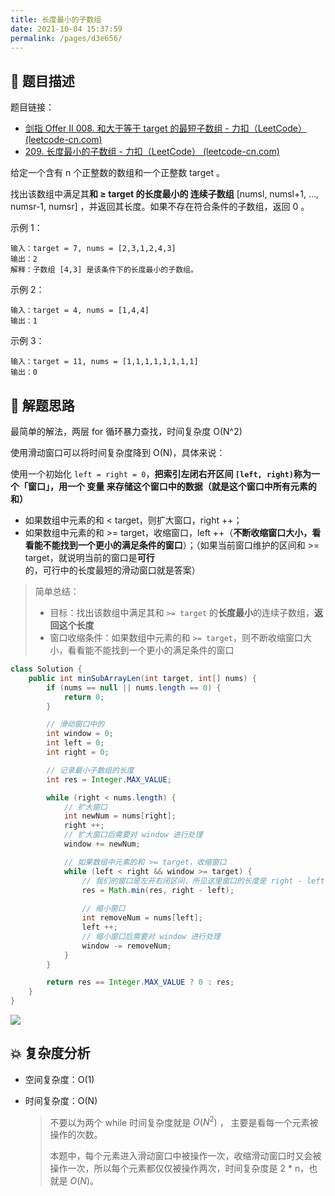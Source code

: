 ```yaml
---
title: 长度最小的子数组
date: 2021-10-04 15:37:59
permalink: /pages/d3e656/
---
```


## 📃 题目描述

题目链接：

- [剑指 Offer II 008. 和大于等于 target 的最短子数组 - 力扣（LeetCode） (leetcode-cn.com)](https://leetcode-cn.com/problems/2VG8Kg/)
- [209. 长度最小的子数组 - 力扣（LeetCode） (leetcode-cn.com)](https://leetcode-cn.com/problems/minimum-size-subarray-sum/)

给定一个含有 n 个正整数的数组和一个正整数 target 。

找出该数组中满足其**和 ≥ target 的长度最小的 连续子数组** [numsl, numsl+1, ..., numsr-1, numsr] ，并返回其长度。如果不存在符合条件的子数组，返回 0 。

示例 1：

```
输入：target = 7, nums = [2,3,1,2,4,3]
输出：2
解释：子数组 [4,3] 是该条件下的长度最小的子数组。
```

示例 2：

```
输入：target = 4, nums = [1,4,4]
输出：1
```

示例 3：

```
输入：target = 11, nums = [1,1,1,1,1,1,1,1]
输出：0
```

## 🔔 解题思路

最简单的解法，两层 for 循环暴力查找，时间复杂度 O(N^2)

使用滑动窗口可以将时间复杂度降到 O(N)，具体来说：

使用一个初始化 `left = right = 0`，**把索引左闭右开区间 `[left, right)`称为一个「窗口」，用一个 变量 来存储这个窗口中的数据（就是这个窗口中所有元素的和）**

- 如果数组中元素的和 < target，则扩大窗口，right ++；
- 如果数组中元素的和 >= target，收缩窗口，left ++（**不断收缩窗口大小，看看能不能找到一个更小的满足条件的窗口**）；（如果当前窗口维护的区间和  >= target，就说明当前的窗口是**可行**的，可行中的长度最短的滑动窗口就是答案）

> 简单总结：
>
> - 目标：找出该数组中满足其和 `>= target` 的**长度最小**的连续子数组，**返回这个长度**
> - 窗口收缩条件：如果数组中元素的和 `>= target`，则不断收缩窗口大小，看看能不能找到一个更小的满足条件的窗口


```java
class Solution {
    public int minSubArrayLen(int target, int[] nums) {
        if (nums == null || nums.length == 0) {
            return 0;
        }

        // 滑动窗口中的
        int window = 0;
        int left = 0;
        int right = 0;

        // 记录最小子数组的长度
        int res = Integer.MAX_VALUE;

        while (right < nums.length) {
            // 扩大窗口
            int newNum = nums[right];
            right ++;
            // 扩大窗口后需要对 window 进行处理
            window += newNum;

            // 如果数组中元素的和 >= target，收缩窗口
            while (left < right && window >= target) {
                // 我们的窗口是左开右闭区间，所见这里窗口的长度是 right - left，不要 +1！
                res = Math.min(res, right - left);
                
                // 缩小窗口
                int removeNum = nums[left];
                left ++;
                // 缩小窗口后需要对 window 进行处理
                window -= removeNum;
            }
        }

        return res == Integer.MAX_VALUE ? 0 : res;
    }
}
```

![](https://cs-wiki.oss-cn-shanghai.aliyuncs.com/img/20211004160916.png)

## 💥 复杂度分析

- 空间复杂度：O(1)

- 时间复杂度：O(N)

  > 不要以为两个 while 时间复杂度就是 $O(N^2)$​​ ， 主要是看每一个元素被操作的次数。
  >
  > 本题中，每个元素进入滑动窗口中被操作一次，收缩滑动窗口时又会被操作一次，所以每个元素都仅仅被操作两次，时间复杂度是 2 * n，也就是 $O(N)$​​​。

